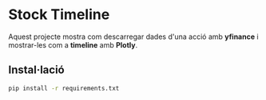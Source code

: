 # Stock Timeline

Aquest projecte mostra com descarregar dades d'una acció amb **yfinance** i mostrar-les com a **timeline** amb **Plotly**.

## Instal·lació

```bash
pip install -r requirements.txt
